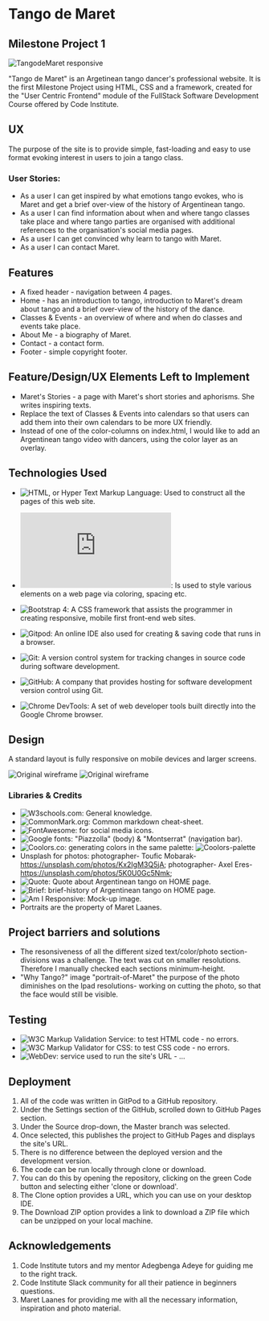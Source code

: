 # Tango de Maret 

## Milestone Project 1 

![TangodeMaret responsive](assets/photos/responsive.jpg)

"Tango de Maret" is an Argetinean tango dancer's professional website. It is the first Milestone Project using HTML, CSS and a framework, created for the "User Centric Frontend" module of the FullStack Software Development Course offered by Code Institute.

## UX 

The purpose of the site is to provide simple, fast-loading and  easy to use format evoking interest in users to join a tango class. 

### User Stories: 

* As a user I can get inspired by what emotions tango evokes, who is Maret and get a brief over-view of the history of Argentinean tango.
* As a user I can find information about when and where tango classes take place and where tango parties are organised with additional references to the organisation's social media pages.
* As a user I can get convinced why learn to tango with Maret.
* As a user I can contact Maret.

## Features 

* A fixed header - navigation between 4 pages.
* Home - has an introduction to tango, introduction to Maret's dream about tango and a brief over-view of the history of the dance.
* Classes & Events - an overview of where and when do classes and events take place.
* About Me - a biography of Maret.
* Contact - a contact form. 
* Footer - simple copyright footer.

## Feature/Design/UX Elements Left to Implement 

* Maret's Stories - a page with Maret's short stories and aphorisms. She writes inspiring texts.
* Replace the text of Classes & Events into calendars so that users can add them into their own calendars to be more UX friendly.
* Instead of one of the color-columns on index.html, I would like to add an Argentinean tango video with dancers, using the color layer as an overlay.

## Technologies Used

* ![HTML, or Hyper Text Markup Language](https://developer.mozilla.org/en-US/docs/Web/HTML): Used to construct all the pages of this web site.

* ![CSS, or Cascading Style Sheets](https://www.w3.org/Style/CSS/Overview.en.html): Is used to style various elements on a web page via coloring, spacing etc.

* ![Bootstrap 4](https://getbootstrap.com/): A CSS framework that assists the programmer in creating responsive, mobile first front-end web sites.

* ![Gitpod](https://www.gitpod.io/): An online IDE also used for creating & saving code that runs in a browser.

* ![Git](https://git-scm.com/): A version control system for tracking changes in source code during software development.

* ![GitHub](https://github): A company that provides hosting for software development version control using Git.

* ![Chrome DevTools](https://developers.google.com/web/tools/chrome-devtools): A set of web developer tools built directly into the Google Chrome browser.

## Design

A standard layout is fully responsive on mobile devices and larger screens.

![Original wireframe](assets/photos/wireframe1.jpg)
![Original wireframe](assets/photos/wireframe2.jpg)

### Libraries & Credits

* ![W3schools.com](https://www.w3schools.com/): General knowledge.
* ![CommonMark.org](https://commonmark.org/help/): Common markdown cheat-sheet.
* ![FontAwesome](https://fontawesome.com/): for social media icons.
* ![Google fonts](https://fonts.google.com/): "Piazzolla" (body) & "Montserrat" (navigation bar).
* ![Coolors.co](https://coolors.co/): generating colors in the same palette:
  ![Coolors-palette](assets/photos/colors.jpg)
* Unsplash for photos: photographer- Toufic Mobarak- https://unsplash.com/photos/Kx2IgM3Q5jA; photographer- Axel Eres-  https://unsplash.com/photos/5K0U0Gc5Nmk;
* ![Quote](https://psychologytomorrowmagazine.com/tango-a-feeling-that-is-danced/): Quote about Argentinean tango on HOME page.
* ![Brief](https://www.adventuresindance.com/2016/01/timeline-for-the-history-of-tango-dance/): brief-history of Argentinean tango on HOME page.
* ![Am I Responsive](http://ami.responsivedesign.is/): Mock-up image.
* Portraits are the property of Maret Laanes.

## Project barriers and solutions

* The resonsiveness of all the different sized text/color/photo section-divisions was a challenge. The text was cut on smaller resolutions. Therefore I manually checked each sections minimum-height.
* "Why Tango?" image "portrait-of-Maret" the purpose of the photo diminishes on the Ipad resolutions- working on cutting the photo, so that the face would still be visible.

## Testing

* ![W3C Markup Validation Service](https://validator.w3.org/): to test HTML code - no errors.
* ![W3C Markup Validator for CSS](https://jigsaw.w3.org/css-validator/validator): to test CSS code - no errors.
* ![WebDev](https://web.dev/): service used to run the site's URL - ...

## Deployment

1. All of the code was written in GitPod to a GitHub repository.
2. Under the Settings section of the GitHub, scrolled down to GitHub Pages section.
3. Under the Source drop-down, the Master branch was selected.
4. Once selected, this publishes the project to GitHub Pages and displays the site's URL.
5. There is no difference between the deployed version and the development version.
6. The code can be run locally through clone or download.
7. You can do this by opening the repository, clicking on the green Code button and selecting either 'clone or download'.
8. The Clone option provides a URL, which you can use on your desktop IDE.
9. The Download ZIP option provides a link to download a ZIP file which can be unzipped on your local machine.


## Acknowledgements

1. Code Institute tutors and my mentor Adegbenga Adeye for guiding me to the right track. 
2. Code Institute Slack community for all their patience in beginners questions.
3. Maret Laanes for providing me with all the necessary information, inspiration and photo material.
